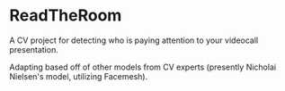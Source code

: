 # ReadTheRoom
A CV project for detecting who is paying attention to your videocall presentation.

Adapting based off of other models from CV experts (presently Nicholai Nielsen's model, utilizing Facemesh).

